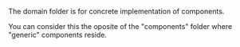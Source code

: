The domain folder is for concrete implementation of components.

You can consider this the oposite of the "components" folder where "generic"
components reside.